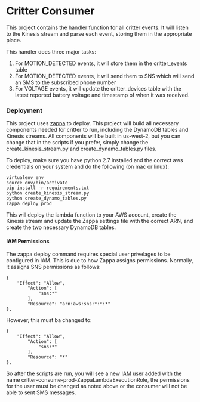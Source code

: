 
Critter Consumer
==========
This project contains the handler function for all critter events. It will listen to the Kinesis stream and parse each
event, storing them in the appropriate place.

This handler does three major tasks:

1. For MOTION_DETECTED events, it will store them in the critter_events table
2. For MOTION_DETECTED events, it will send them to SNS which will send an SMS to the subscribed phone number
3. For VOLTAGE events, it will update the critter_devices table with the latest reported battery voltage and timestamp
of when it was received.

### Deployment

This project uses [zappa](https://github.com/Miserlou/Zappa) to deploy. This project will build all necessary components
needed for critter to run, including the DynamoDB tables and Kinesis streams. All components will be built in us-west-2,
but you can change that in the scripts if you prefer, simply change the create_kinesis_stream.py and create_dynamo_tables.py
files.

To deploy, make sure you have python 2.7 installed and the correct aws credentials on your system and do the following
(on mac or linux):

```
virtualenv env
source env/bin/activate
pip install -r requirements.txt
python create_kinesis_stream.py
python create_dynamo_tables.py
zappa deploy prod
```

This will deploy the lambda function to your AWS account, create the Kinesis stream and update the Zappa settings file
 with the correct ARN, and create the two necessary DynamoDB tables.


#### IAM Permissions

The zappa deploy command requires special user privelages to be configured in IAM. This is due to how Zappa
assigns permissions. Normally, it assigns SNS permissions as follows:

```
{
    "Effect": "Allow",
        "Action": [
            "sns:*"
        ],
        "Resource": "arn:aws:sns:*:*:*"
},
```

However, this must ba changed to:

```
{
    "Effect": "Allow",
        "Action": [
            "sns:*"
        ],
        "Resource": "*"
},
```

So after the scripts are run, you will see a new IAM user added with the name critter-consume-prod-ZappaLambdaExecutionRole,
the permissions for the user must be changed as noted above or the consumer will not be able to sent SMS messages.